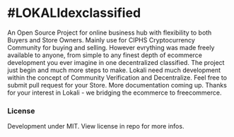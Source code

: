 # #LOKALIdexclassified
An Open Source Project for online business hub with flexibility to both Buyers and Store Owners. Mainly use for CIPHS Cryptocurrency Community for buying and selling. However evrything was made freely available to anyone, from simple to any finest depth of ecommerce development you ever imagine in one decentralized classified. The project just begin and much more steps to make. Lokali need much development within the concept of Community Verification and Decentralize. Feel free to submit pull request for your Store. More documentation coming up. Thanks for your interest in Lokali - we bridging the ecommerce to freecommerce.

### License
Development under MIT. View license in repo for more infos.
